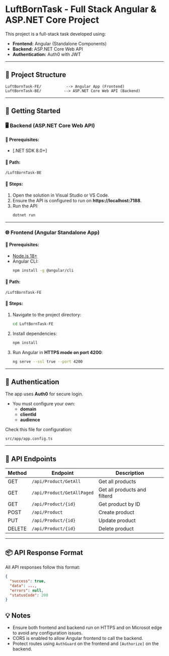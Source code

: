 
# LuftBornTask - Full Stack Angular & ASP.NET Core Project

This project is a full-stack task developed using:

- **Frontend:** Angular (Standalone Components)
- **Backend:** ASP.NET Core Web API
- **Authentication:** Auth0 with JWT

---

## 🔧 Project Structure

```
LuftBornTask-FE/           --> Angular App (Frontend)
LuftBornTask-BE/          --> ASP.NET Core Web API (Backend)
```

---

## 🚀 Getting Started

### 🖥️ Backend (ASP.NET Core Web API)

#### 📍 Prerequisites:
- [.NET SDK 8.0+]

#### 📂 Path:
```
/LuftBornTask-BE
```

#### 🔧 Steps:

1. Open the solution in Visual Studio or VS Code.
2. Ensure the API is configured to run on **https://localhost:7188**.
3. Run the API:
   ```bash
   dotnet run
   ```

---

### 🌐 Frontend (Angular Standalone App)

#### 📍 Prerequisites:
- [Node.js 18+](https://nodejs.org/)
- Angular CLI:
  ```bash
  npm install -g @angular/cli
  ```

#### 📂 Path:
```
/LuftBornTask-FE
```

#### 🔧 Steps:

1. Navigate to the project directory:
   ```bash
   cd LuftBornTask-FE
   ```

2. Install dependencies:
   ```bash
   npm install
   ```

3. Run Angular in **HTTPS mode on port 4200**:
   ```bash
   ng serve --ssl true --port 4200
   ```

---

## 🔐 Authentication

The app uses **Auth0** for secure login.

- You must configure your own:
  - **domain**
  - **clientId**
  - **audience**

Check this file for configuration:
```
src/app/app.config.ts
```

---

## 🔁 API Endpoints

| Method | Endpoint                     | Description                  |
|--------|------------------------------|------------------------------|
| GET    | `/api/Product/GetAll`        | Get all products             |
| GET    | `/api/Product/GetAllPaged`   | Get all products and filterd |
| GET    | `/api/Product/{id}`          | Get product by ID            |
| POST   | `/api/Product`               | Create product               |
| PUT    | `/api/Product/{id}`          | Update product               |
| DELETE | `/api/Product/{id}`          | Delete product               |

---

## 📦 API Response Format

All API responses follow this format:

```json
{
  "success": true,
  "data": ...,
  "errors": null,
  "statusCode": 200
}
```

## 💡 Notes

- Ensure both frontend and backend run on HTTPS and on Microsot edge to avoid any configuration issues.
- CORS is enabled to allow Angular frontend to call the backend.
- Protect routes using `AuthGuard` on the frontend and `[Authorize]` on the backend.


